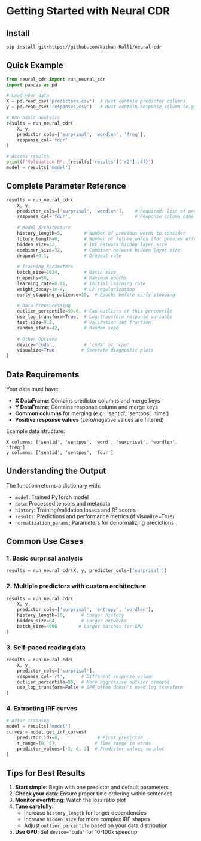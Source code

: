 # Getting Started with Neural CDR
## Install
```bash
pip install git+https://github.com/Nathan-Roll1/neural-cdr
```

## Quick Example

```python
from neural_cdr import run_neural_cdr
import pandas as pd

# Load your data
X = pd.read_csv('predictors.csv')  # Must contain predictor columns
y = pd.read_csv('responses.csv')   # Must contain response column (e.g., 'fdur')

# Run basic analysis
results = run_neural_cdr(
    X, y,
    predictor_cols=['surprisal', 'wordlen', 'freq'],
    response_col='fdur'
)

# Access results
print(f"Validation R²: {results['results']['r2']:.4f}")
model = results['model']
```

## Complete Parameter Reference

```python
results = run_neural_cdr(
    X, y,
    predictor_cols=['surprisal', 'wordlen'],    # Required: list of predictor columns
    response_col='fdur',                        # Response column name
    
    # Model Architecture
    history_length=5,        # Number of previous words to consider
    future_length=0,         # Number of future words (for preview effects)
    hidden_size=32,          # IRF network hidden layer size
    combiner_size=32,        # Combiner network hidden layer size
    dropout=0.1,             # Dropout rate
    
    # Training Parameters
    batch_size=1024,         # Batch size
    n_epochs=50,             # Maximum epochs
    learning_rate=0.01,      # Initial learning rate
    weight_decay=1e-4,       # L2 regularization
    early_stopping_patience=15,  # Epochs before early stopping
    
    # Data Preprocessing
    outlier_percentile=99.0, # Cap outliers at this percentile
    use_log_transform=True,  # Log-transform response variable
    test_size=0.2,           # Validation set fraction
    random_state=42,         # Random seed
    
    # Other Options
    device='cuda',           # 'cuda' or 'cpu'
    visualize=True          # Generate diagnostic plots
)
```

## Data Requirements

Your data must have:
- **X DataFrame**: Contains predictor columns and merge keys
- **Y DataFrame**: Contains response column and merge keys
- **Common columns** for merging (e.g., 'sentid', 'sentpos', 'time')
- **Positive response values** (zero/negative values are filtered)

Example data structure:
```
X columns: ['sentid', 'sentpos', 'word', 'surprisal', 'wordlen', 'freq']
y columns: ['sentid', 'sentpos', 'fdur']
```

## Understanding the Output

The function returns a dictionary with:
- `model`: Trained PyTorch model
- `data`: Processed tensors and metadata
- `history`: Training/validation losses and R² scores
- `results`: Predictions and performance metrics (if visualize=True)
- `normalization_params`: Parameters for denormalizing predictions

## Common Use Cases

### 1. Basic surprisal analysis
```python
results = run_neural_cdr(X, y, predictor_cols=['surprisal'])
```

### 2. Multiple predictors with custom architecture
```python
results = run_neural_cdr(
    X, y,
    predictor_cols=['surprisal', 'entropy', 'wordlen'],
    history_length=10,      # Longer history
    hidden_size=64,         # Larger networks
    batch_size=4096        # Larger batches for GPU
)
```

### 3. Self-paced reading data
```python
results = run_neural_cdr(
    X, y,
    predictor_cols=['surprisal'],
    response_col='rt',      # Different response column
    outlier_percentile=95,  # More aggressive outlier removal
    use_log_transform=False # SPR often doesn't need log transform
)
```

### 4. Extracting IRF curves
```python
# After training
model = results['model']
curves = model.get_irf_curves(
    predictor_idx=0,              # First predictor
    t_range=(0, 5),              # Time range in words
    predictor_values=[-2, 0, 2]  # Predictor values to plot
)
```

## Tips for Best Results

1. **Start simple**: Begin with one predictor and default parameters
2. **Check your data**: Ensure proper time ordering within sentences
3. **Monitor overfitting**: Watch the loss ratio plot
4. **Tune carefully**: 
   - Increase `history_length` for longer dependencies
   - Increase `hidden_size` for more complex IRF shapes
   - Adjust `outlier_percentile` based on your data distribution
5. **Use GPU**: Set `device='cuda'` for 10-100x speedup

